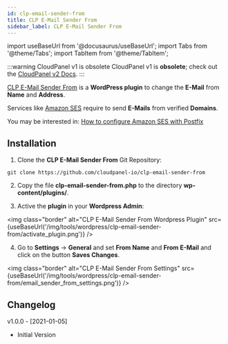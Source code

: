 ```yaml
---
id: clp-email-sender-from
title: CLP E-Mail Sender From
sidebar_label: CLP E-Mail Sender From
---
```


import useBaseUrl from '@docusaurus/useBaseUrl';
import Tabs from '@theme/Tabs';
import TabItem from '@theme/TabItem';

:::warning CloudPanel v1 is obsolete
CloudPanel v1 is **obsolete**; check out the [CloudPanel v2 Docs](https://www.cloudpanel.io/docs/v2/introduction/).
:::

[CLP E-Mail Sender From](https://github.com/cloudpanel-io/clp-email-sender-from) is a **WordPress plugin** to change the **E-Mail** from **Name** and **Address**.

Services like [Amazon SES](https://aws.amazon.com/ses/) require to send **E-Mails** from verified **Domains**.

You may be interested in: [How to configure Amazon SES with Postfix](https://www.cloudpanel.io/tutorial/how-to-configure-amazon-ses-with-postfix/)

## Installation

1. Clone the **CLP E-Mail Sender From** Git Repository:

```
git clone https://github.com/cloudpanel-io/clp-email-sender-from
```

2. Copy the file **clp-email-sender-from.php** to the directory **wp-content/plugins/**.

3. Active the **plugin** in your **Wordpress Admin**:

<img class="border" alt="CLP E-Mail Sender From Wordpress Plugin" src={useBaseUrl('/img/tools/wordpress/clp-email-sender-from/activate_plugin.png')} />

4. Go to **Settings** -> **General** and set **From Name** and **From E-Mail** and click on the button **Saves Changes**.

<img class="border" alt="CLP E-Mail Sender From Settings" src={useBaseUrl('/img/tools/wordpress/clp-email-sender-from/email_sender_from_settings.png')} />

## Changelog

v1.0.0 - [2021-01-05]

- Initial Version